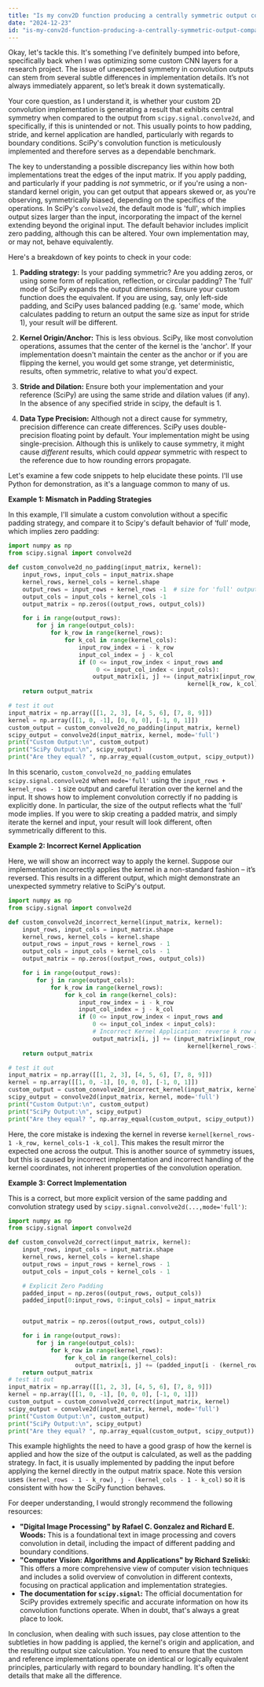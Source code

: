 ```yaml
---
title: "Is my conv2D function producing a centrally symmetric output compared to SciPy's?"
date: "2024-12-23"
id: "is-my-conv2d-function-producing-a-centrally-symmetric-output-compared-to-scipys"
---
```


Okay, let's tackle this. It's something I’ve definitely bumped into before, specifically back when I was optimizing some custom CNN layers for a research project. The issue of unexpected symmetry in convolution outputs can stem from several subtle differences in implementation details. It’s not always immediately apparent, so let’s break it down systematically.

Your core question, as I understand it, is whether your custom 2D convolution implementation is generating a result that exhibits central symmetry when compared to the output from `scipy.signal.convolve2d`, and specifically, if this is unintended or not. This usually points to how padding, stride, and kernel application are handled, particularly with regards to boundary conditions. SciPy's convolution function is meticulously implemented and therefore serves as a dependable benchmark.

The key to understanding a possible discrepancy lies within how both implementations treat the edges of the input matrix. If you apply padding, and particularly if your padding is *not* symmetric, or if you're using a non-standard kernel origin, you can get output that appears skewed or, as you're observing, symmetrically biased, depending on the specifics of the operations. In SciPy's `convolve2d`, the default mode is 'full', which implies output sizes larger than the input, incorporating the impact of the kernel extending beyond the original input. The default behavior includes implicit zero padding, although this can be altered. Your own implementation may, or may not, behave equivalently.

Here's a breakdown of key points to check in your code:

1. **Padding strategy:** Is your padding symmetric? Are you adding zeros, or using some form of replication, reflection, or circular padding? The 'full' mode of SciPy expands the output dimensions. Ensure your custom function does the equivalent. If you are using, say, only left-side padding, and SciPy uses balanced padding (e.g. 'same' mode, which calculates padding to return an output the same size as input for stride 1), your result *will* be different.

2. **Kernel Origin/Anchor:** This is less obvious. SciPy, like most convolution operations, assumes that the center of the kernel is the 'anchor'. If your implementation doesn't maintain the center as the anchor or if you are flipping the kernel, you would get some strange, yet deterministic, results, often symmetric, relative to what you'd expect.

3. **Stride and Dilation:** Ensure both your implementation and your reference (SciPy) are using the same stride and dilation values (if any). In the absence of any specified stride in scipy, the default is 1.

4. **Data Type Precision:** Although not a direct cause for symmetry, precision difference can create differences. SciPy uses double-precision floating point by default. Your implementation might be using single-precision. Although this is unlikely to cause symmetry, it might cause *different* results, which could *appear* symmetric with respect to the reference due to how rounding errors propagate.

Let's examine a few code snippets to help elucidate these points. I'll use Python for demonstration, as it's a language common to many of us.

**Example 1: Mismatch in Padding Strategies**

In this example, I'll simulate a custom convolution without a specific padding strategy, and compare it to Scipy's default behavior of ‘full’ mode, which implies zero padding:

```python
import numpy as np
from scipy.signal import convolve2d

def custom_convolve2d_no_padding(input_matrix, kernel):
    input_rows, input_cols = input_matrix.shape
    kernel_rows, kernel_cols = kernel.shape
    output_rows = input_rows + kernel_rows -1  # size for 'full' output without explicit padding
    output_cols = input_cols + kernel_cols -1
    output_matrix = np.zeros((output_rows, output_cols))

    for i in range(output_rows):
        for j in range(output_cols):
            for k_row in range(kernel_rows):
                for k_col in range(kernel_cols):
                    input_row_index = i - k_row
                    input_col_index = j - k_col
                    if (0 <= input_row_index < input_rows and
                         0 <= input_col_index < input_cols):
                        output_matrix[i, j] += (input_matrix[input_row_index, input_col_index] *
                                                   kernel[k_row, k_col])
    return output_matrix

# test it out
input_matrix = np.array([[1, 2, 3], [4, 5, 6], [7, 8, 9]])
kernel = np.array([[1, 0, -1], [0, 0, 0], [-1, 0, 1]])
custom_output = custom_convolve2d_no_padding(input_matrix, kernel)
scipy_output = convolve2d(input_matrix, kernel, mode='full')
print("Custom Output:\n", custom_output)
print("SciPy Output:\n", scipy_output)
print("Are they equal? ", np.array_equal(custom_output, scipy_output))
```

In this scenario, `custom_convolve2d_no_padding` emulates `scipy.signal.convolve2d` when `mode='full'` using the `input_rows + kernel_rows - 1` size output and careful iteration over the kernel and the input. It shows how to implement convolution correctly if no padding is explicitly done. In particular, the size of the output reflects what the 'full' mode implies. If you were to skip creating a padded matrix, and simply iterate the kernel and input, your result will look different, often symmetrically different to this.

**Example 2: Incorrect Kernel Application**

Here, we will show an incorrect way to apply the kernel. Suppose our implementation incorrectly applies the kernel in a non-standard fashion – it’s reversed. This results in a different output, which might demonstrate an unexpected symmetry relative to SciPy's output.

```python
import numpy as np
from scipy.signal import convolve2d

def custom_convolve2d_incorrect_kernel(input_matrix, kernel):
    input_rows, input_cols = input_matrix.shape
    kernel_rows, kernel_cols = kernel.shape
    output_rows = input_rows + kernel_rows - 1
    output_cols = input_cols + kernel_cols - 1
    output_matrix = np.zeros((output_rows, output_cols))

    for i in range(output_rows):
        for j in range(output_cols):
            for k_row in range(kernel_rows):
                for k_col in range(kernel_cols):
                    input_row_index = i - k_row
                    input_col_index = j - k_col
                    if (0 <= input_row_index < input_rows and
                        0 <= input_col_index < input_cols):
                        # Incorrect Kernel Application: reverse k row and k col indexes
                        output_matrix[i, j] += (input_matrix[input_row_index, input_col_index] *
                                                   kernel[kernel_rows-1 -k_row, kernel_cols-1 -k_col])
    return output_matrix

# test it out
input_matrix = np.array([[1, 2, 3], [4, 5, 6], [7, 8, 9]])
kernel = np.array([[1, 0, -1], [0, 0, 0], [-1, 0, 1]])
custom_output = custom_convolve2d_incorrect_kernel(input_matrix, kernel)
scipy_output = convolve2d(input_matrix, kernel, mode='full')
print("Custom Output:\n", custom_output)
print("SciPy Output:\n", scipy_output)
print("Are they equal? ", np.array_equal(custom_output, scipy_output))

```

Here, the core mistake is indexing the kernel in reverse `kernel[kernel_rows-1 -k_row, kernel_cols-1 -k_col]`. This makes the result mirror the expected one across the output. This is another source of symmetry issues, but this is caused by incorrect implementation and incorrect handling of the kernel coordinates, not inherent properties of the convolution operation.

**Example 3: Correct Implementation**

This is a correct, but more explicit version of the same padding and convolution strategy used by `scipy.signal.convolve2d(...,mode='full')`:
```python
import numpy as np
from scipy.signal import convolve2d

def custom_convolve2d_correct(input_matrix, kernel):
    input_rows, input_cols = input_matrix.shape
    kernel_rows, kernel_cols = kernel.shape
    output_rows = input_rows + kernel_rows - 1
    output_cols = input_cols + kernel_cols - 1

    # Explicit Zero Padding
    padded_input = np.zeros((output_rows, output_cols))
    padded_input[0:input_rows, 0:input_cols] = input_matrix


    output_matrix = np.zeros((output_rows, output_cols))

    for i in range(output_rows):
        for j in range(output_cols):
            for k_row in range(kernel_rows):
                for k_col in range(kernel_cols):
                   output_matrix[i, j] += (padded_input[i - (kernel_rows - 1 - k_row), j - (kernel_cols - 1 - k_col)] * kernel[k_row, k_col])
    return output_matrix
# test it out
input_matrix = np.array([[1, 2, 3], [4, 5, 6], [7, 8, 9]])
kernel = np.array([[1, 0, -1], [0, 0, 0], [-1, 0, 1]])
custom_output = custom_convolve2d_correct(input_matrix, kernel)
scipy_output = convolve2d(input_matrix, kernel, mode='full')
print("Custom Output:\n", custom_output)
print("SciPy Output:\n", scipy_output)
print("Are they equal? ", np.array_equal(custom_output, scipy_output))
```

This example highlights the need to have a good grasp of how the kernel is applied and how the size of the output is calculated, as well as the padding strategy. In fact, it is usually implemented by padding the input before applying the kernel directly in the output matrix space. Note this version uses `(kernel_rows - 1 - k_row), j - (kernel_cols - 1 - k_col)` so it is consistent with how the SciPy function behaves.

For deeper understanding, I would strongly recommend the following resources:

*   **"Digital Image Processing" by Rafael C. Gonzalez and Richard E. Woods:** This is a foundational text in image processing and covers convolution in detail, including the impact of different padding and boundary conditions.
*   **"Computer Vision: Algorithms and Applications" by Richard Szeliski:** This offers a more comprehensive view of computer vision techniques and includes a solid overview of convolution in different contexts, focusing on practical application and implementation strategies.
*   **The documentation for `scipy.signal`:** The official documentation for SciPy provides extremely specific and accurate information on how its convolution functions operate. When in doubt, that's always a great place to look.

In conclusion, when dealing with such issues, pay close attention to the subtleties in how padding is applied, the kernel's origin and application, and the resulting output size calculation. You need to ensure that the custom and reference implementations operate on identical or logically equivalent principles, particularly with regard to boundary handling. It's often the details that make all the difference.
